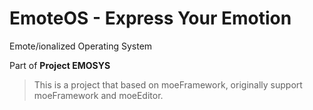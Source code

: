 # EmoteOS - Express Your Emotion
Emote/ionalized Operating System

Part of __Project EMOSYS__

> This is a project that based on moeFramework, originally support moeFramework and moeEditor.

